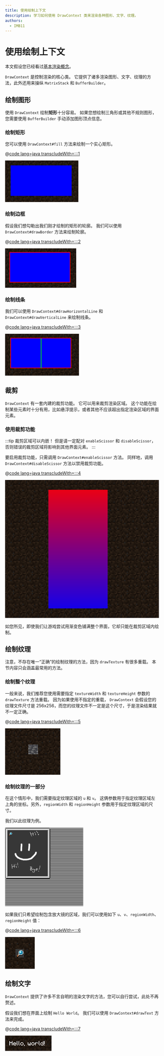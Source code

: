 ```yaml
---
title: 使用绘制上下文
description: 学习如何使用 DrawContext 类来渲染各种图形、文字、纹理。
authors:
  - IMB11
---
```


# 使用绘制上下文

本文假设您已经看过[基本渲染概念](./basic-concepts)。

`DrawContext` 是控制渲染的核心类。 它提供了诸多渲染图形、文字、纹理的方法，此外还用来操纵 `MatrixStack` 和 `BufferBuilder`。

## 绘制图形

使用 `DrawContext` 绘制**矩形**十分容易。 如果您想绘制三角形或其他不规则图形，您需要使用 `BufferBuilder` 手动添加图形顶点信息。

### 绘制矩形

您可以使用 `DrawContext#fill` 方法来绘制一个实心矩形。

@[code lang=java transcludeWith=:::1](@/reference/latest/src/client/java/com/example/docs/rendering/DrawContextExampleScreen.java)

![矩形](/assets/develop/rendering/draw-context-rectangle.png)

### 绘制边框

假设我们想勾勒出我们刚才绘制的矩形的轮廓。 我们可以使用 `DrawContext#drawBorder` 方法来绘制轮廓。

@[code lang=java transcludeWith=:::2](@/reference/latest/src/client/java/com/example/docs/rendering/DrawContextExampleScreen.java)

![带边框的矩形](/assets/develop/rendering/draw-context-rectangle-border.png)

### 绘制线条

我们可以使用 `DrawContext#drawHorizontalLine` 和 `DrawContext#drawVerticalLine` 来绘制线条。

@[code lang=java transcludeWith=:::3](@/reference/latest/src/client/java/com/example/docs/rendering/DrawContextExampleScreen.java)

![线条](/assets/develop/rendering/draw-context-lines.png)

## 裁剪

`DrawContext` 有一套内建的裁剪功能。 它可以用来裁剪渲染区域。 这个功能在绘制某些元素时十分有用，比如悬浮提示，或者其他不应该超出指定渲染区域的界面元素。

### 使用裁剪功能

:::tip
裁剪区域可以内嵌！ 但是请一定配对 `enableScissor` 和 `disableScissor`，否则错误的裁剪区域将影响到其他界面元素。
:::

要启用裁剪功能，只需调用 `DrawContext#enableScissor` 方法。 同样地，调用 `DrawContext#disableScissor` 方法以禁用裁剪功能。

@[code lang=java transcludeWith=:::4](@/reference/latest/src/client/java/com/example/docs/rendering/DrawContextExampleScreen.java)

![裁剪区域](/assets/develop/rendering/draw-context-scissor.png)

如您所见，即使我们让游戏尝试用渐变色铺满整个界面，它却只能在裁剪区域内绘制。

## 绘制纹理

注意，不存在唯一“正确”的绘制纹理的方法，因为 `drawTexture` 有很多重载。 本节内容只会涵盖最常用的方法。

### 绘制整个纹理

一般来说，我们推荐您使用需要指定 `textureWidth` 和 `textureHeight` 参数的 `drawTexture` 方法重载。 因为如果使用不指定的重载， `DrawContext` 会假设您的纹理文件尺寸是 256x256，而您的纹理文件不一定是这个尺寸，于是渲染结果就不一定正确。

@[code lang=java transcludeWith=:::5](@/reference/latest/src/client/java/com/example/docs/rendering/DrawContextExampleScreen.java)

![绘制整个纹理](/assets/develop/rendering/draw-context-whole-texture.png)

### 绘制纹理的一部分

在这个情形中，我们需要指定纹理区域的 `u` 和 `v`。 这俩参数用于指定纹理区域左上角的坐标。另外，`regionWidth` 和 `regionHeight` 参数用于指定纹理区域的尺寸。

我们以此纹理为例。

![配方书纹理](/assets/develop/rendering/draw-context-recipe-book-background.png)

如果我们只希望绘制包含放大镜的区域，我们可以使用如下 `u`、`v`、`regionWidth`、`regionHeight` 值：

@[code lang=java transcludeWith=:::6](@/reference/latest/src/client/java/com/example/docs/rendering/DrawContextExampleScreen.java)

![绘制纹理的一部分](/assets/develop/rendering/draw-context-region-texture.png)

## 绘制文字

`DrawContext` 提供了许多不言自明的渲染文字的方法，您可以自行尝试，此处不再赘述。

假设我们想在界面上绘制 `Hello World`。 我们可以使用 `DrawContext#drawText` 方法来完成。

@[code lang=java transcludeWith=:::7](@/reference/latest/src/client/java/com/example/docs/rendering/DrawContextExampleScreen.java)

![绘制文字](/assets/develop/rendering/draw-context-text.png)
